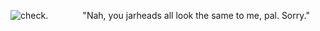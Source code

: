 ![check](https://i.pinimg.com/originals/51/73/66/517366f4b4f376591a66a327ae194df3.gif).
⠀⠀⠀⠀⠀"Nah, you jarheads all look the same to me, pal. Sorry."

